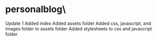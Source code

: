# personalblog\

Update 1
Added index
Added assets folder
Added css, javascript, and images folder to assets folder
Added stylesheets to css and javascript folder
